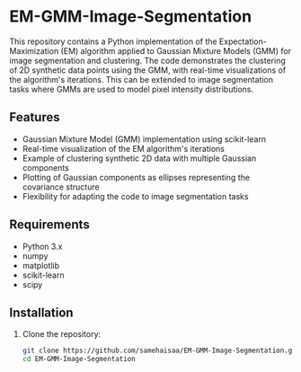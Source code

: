 # EM-GMM-Image-Segmentation

This repository contains a Python implementation of the Expectation-Maximization (EM) algorithm applied to Gaussian Mixture Models (GMM) for image segmentation and clustering. The code demonstrates the clustering of 2D synthetic data points using the GMM, with real-time visualizations of the algorithm's iterations. This can be extended to image segmentation tasks where GMMs are used to model pixel intensity distributions.

## Features

- Gaussian Mixture Model (GMM) implementation using scikit-learn
- Real-time visualization of the EM algorithm's iterations
- Example of clustering synthetic 2D data with multiple Gaussian components
- Plotting of Gaussian components as ellipses representing the covariance structure
- Flexibility for adapting the code to image segmentation tasks

## Requirements

- Python 3.x
- numpy
- matplotlib
- scikit-learn
- scipy

## Installation

1. Clone the repository:
   ```bash
   git clone https://github.com/samehaisaa/EM-GMM-Image-Segmentation.git
   cd EM-GMM-Image-Segmentation

